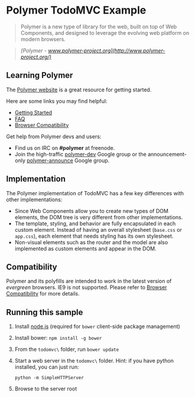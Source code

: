 # Polymer TodoMVC Example

> Polymer is a new type of library for the web, built on top of Web Components, and designed to leverage the evolving web platform on modern browsers.

> _[Polymer - www.polymer-project.org](http://www.polymer-project.org/)_

## Learning Polymer

The [Polymer website](http://www.polymer-project.org) is a great resource for getting started.

Here are some links you may find helpful:

* [Getting Started](http://www.polymer-project.org/getting-started.html)
* [FAQ](http://www.polymer-project.org/faq.html)
* [Browser Compatibility](http://www.polymer-project.org/compatibility.html)

Get help from Polymer devs and users:

* Find us on IRC on __#polymer__ at freenode.
* Join the high-traffic [polymer-dev](https://groups.google.com/forum/?fromgroups=#!forum/polymer-dev) Google group or the announcement-only [polymer-announce](https://groups.google.com/forum/?fromgroups=#!forum/polymer-announce) Google group.

## Implementation

The Polymer implementation of TodoMVC has a few key differences with other implementations:

* Since Web Components allow you to create new types of DOM elements, the DOM tree is very different from other implementations.
* The template, styling, and behavior are fully encapsulated in each custom element. Instead of having an overall stylesheet (`base.css` or `app.css`), each element that needs styling has its own stylesheet.
* Non-visual elements such as the router and the model are also implemented as custom elements and appear in the DOM.

## Compatibility

Polymer and its polyfills are intended to work in the latest version of _evergreen_ browsers. IE9 is not supported. Please refer to [Browser Compatibility](http://www.polymer-project.org/compatibility.html) for more details.

## Running this sample

1. Install [node.js](nodejs.org) (required for `bower` client-side package management)
1. Install bower: `npm install -g bower`

1. From the `todomvc\` folder, run `bower update`
1. Start a web server in the `todomvc\` folder.  Hint: if you have python installed, you can just run:

     `python -m SimpleHTTPServer`

1. Browse to the server root
